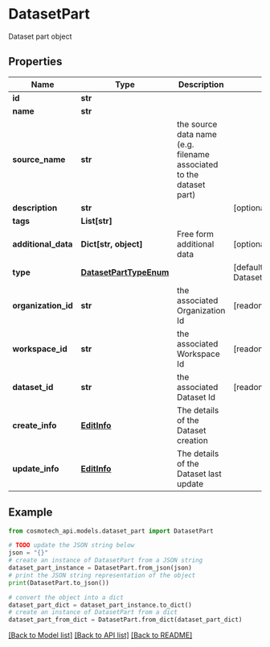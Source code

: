 # DatasetPart

Dataset part object

## Properties

Name | Type | Description | Notes
------------ | ------------- | ------------- | -------------
**id** | **str** |  | 
**name** | **str** |  | 
**source_name** | **str** | the source data name (e.g. filename associated to the dataset part) | 
**description** | **str** |  | [optional] 
**tags** | **List[str]** |  | 
**additional_data** | **Dict[str, object]** | Free form additional data | [optional] 
**type** | [**DatasetPartTypeEnum**](DatasetPartTypeEnum.md) |  | [default to DatasetPartTypeEnum.FILE]
**organization_id** | **str** | the associated Organization Id | [readonly] 
**workspace_id** | **str** | the associated Workspace Id | [readonly] 
**dataset_id** | **str** | the associated Dataset Id | [readonly] 
**create_info** | [**EditInfo**](EditInfo.md) | The details of the Dataset creation | 
**update_info** | [**EditInfo**](EditInfo.md) | The details of the Dataset last update | 

## Example

```python
from cosmotech_api.models.dataset_part import DatasetPart

# TODO update the JSON string below
json = "{}"
# create an instance of DatasetPart from a JSON string
dataset_part_instance = DatasetPart.from_json(json)
# print the JSON string representation of the object
print(DatasetPart.to_json())

# convert the object into a dict
dataset_part_dict = dataset_part_instance.to_dict()
# create an instance of DatasetPart from a dict
dataset_part_from_dict = DatasetPart.from_dict(dataset_part_dict)
```
[[Back to Model list]](../README.md#documentation-for-models) [[Back to API list]](../README.md#documentation-for-api-endpoints) [[Back to README]](../README.md)


